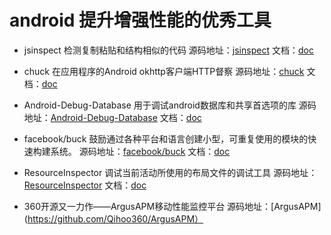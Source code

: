 # android 提升增强性能的优秀工具

* jsinspect 检测复制粘贴和结构相似的代码
源码地址：[jsinspect](https://github.com/danielstjules/jsinspect) 文档：[doc](https://github.com/danielstjules/jsinspect/blob/master/README.md)

* chuck 在应用程序的Android okhttp客户端HTTP督察
源码地址：[chuck](https://github.com/jgilfelt/chuck) 文档：[doc](https://github.com/jgilfelt/chuck/blob/master/README.md)

* Android-Debug-Database 用于调试android数据库和共享首选项的库
源码地址：[Android-Debug-Database](https://github.com/amitshekhariitbhu/Android-Debug-Database) 文档：[doc](https://github.com/amitshekhariitbhu/Android-Debug-Database/blob/master/README.md)

* facebook/buck 鼓励通过各种平台和语言创建小型，可重复使用的模块的快速构建系统。 
源码地址：[facebook/buck](https://github.com/facebook/buck) 文档：[doc](https://github.com/facebook/buck/blob/master/README.md)

* ResourceInspector 调试当前活动所使用的布局文件的调试工具 
源码地址：[ResourceInspector](https://github.com/nekocode/ResourceInspector) 文档：[doc](https://github.com/nekocode/ResourceInspector/blob/master/README.md)

* 360开源又一力作——ArgusAPM移动性能监控平台
源码地址：[ArgusAPM](https://github.com/Qihoo360/ArgusAPM）
